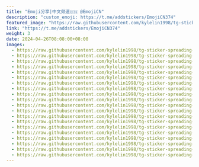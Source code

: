 ```yaml
---
title: "Emoji分享|中文频道🇨🇳 @EmojiCN"
description: "custom_emoji: https://t.me/addstickers/EmojiCN374"
featured_image: "https://raw.githubusercontent.com/kylelin1998/tg-sticker-spreading-worldwide-images/main/img/1682609f-4e02-490a-8877-9fd12cf424e3.jpg"
link: "https://t.me/addstickers/EmojiCN374"
weight: 3
date: 2024-04-26T08:08:00+08:00
images:
  - https://raw.githubusercontent.com/kylelin1998/tg-sticker-spreading-worldwide-images/main/img/1682609f-4e02-490a-8877-9fd12cf424e3.jpg
  - https://raw.githubusercontent.com/kylelin1998/tg-sticker-spreading-worldwide-images/main/img/d57513c1-f217-4b23-ad15-1459d976d628.jpg
  - https://raw.githubusercontent.com/kylelin1998/tg-sticker-spreading-worldwide-images/main/img/c975f663-4bd4-4bc7-8791-b0eb8ba365c5.jpg
  - https://raw.githubusercontent.com/kylelin1998/tg-sticker-spreading-worldwide-images/main/img/bb3cfe81-d08a-4767-8847-8bf2ff78a72b.jpg
  - https://raw.githubusercontent.com/kylelin1998/tg-sticker-spreading-worldwide-images/main/img/6599c18f-6beb-4e02-8e49-86a13670dd7c.jpg
  - https://raw.githubusercontent.com/kylelin1998/tg-sticker-spreading-worldwide-images/main/img/98178cab-07a9-4e47-889a-3289510fa159.jpg
  - https://raw.githubusercontent.com/kylelin1998/tg-sticker-spreading-worldwide-images/main/img/863d1d90-b28f-4fa9-80fa-fe1b850088fb.jpg
  - https://raw.githubusercontent.com/kylelin1998/tg-sticker-spreading-worldwide-images/main/img/affbf943-4a03-4fe8-a224-0c60fd029e5d.jpg
  - https://raw.githubusercontent.com/kylelin1998/tg-sticker-spreading-worldwide-images/main/img/274dd542-5c07-4f6c-a420-1d9bffbcddc9.jpg
  - https://raw.githubusercontent.com/kylelin1998/tg-sticker-spreading-worldwide-images/main/img/5168d7a5-1316-4927-9862-85aceceeaf71.jpg
  - https://raw.githubusercontent.com/kylelin1998/tg-sticker-spreading-worldwide-images/main/img/65faa596-8bfb-4fe4-bf3a-f65d467277e0.jpg
  - https://raw.githubusercontent.com/kylelin1998/tg-sticker-spreading-worldwide-images/main/img/b77006ad-4a9f-4624-915a-42ba9803b1ea.jpg
  - https://raw.githubusercontent.com/kylelin1998/tg-sticker-spreading-worldwide-images/main/img/63791b90-eeb3-49a4-a613-86b0abe74da9.jpg
  - https://raw.githubusercontent.com/kylelin1998/tg-sticker-spreading-worldwide-images/main/img/b0f9e01d-f509-40c8-891b-7de8119e6d3c.jpg
  - https://raw.githubusercontent.com/kylelin1998/tg-sticker-spreading-worldwide-images/main/img/0090a612-ee0c-44b1-ac25-36451a361591.jpg
  - https://raw.githubusercontent.com/kylelin1998/tg-sticker-spreading-worldwide-images/main/img/d9706a61-94c1-47dc-98d8-89016596ca56.jpg
  - https://raw.githubusercontent.com/kylelin1998/tg-sticker-spreading-worldwide-images/main/img/bda4b98e-989c-422b-93c6-75730cf45f1b.jpg
  - https://raw.githubusercontent.com/kylelin1998/tg-sticker-spreading-worldwide-images/main/img/c12c6cd1-164f-49f2-8688-68fa4099d8a8.jpg
  - https://raw.githubusercontent.com/kylelin1998/tg-sticker-spreading-worldwide-images/main/img/33bc8147-5d8e-4c16-9242-6ec446681f21.jpg
  - https://raw.githubusercontent.com/kylelin1998/tg-sticker-spreading-worldwide-images/main/img/56ebd88f-41a4-4b46-b11b-b9ab07117041.jpg
---
```

